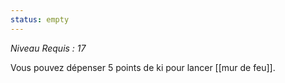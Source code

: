 ```yaml
---
status: empty
---
```

*Niveau Requis : 17*

Vous pouvez dépenser 5 points de ki pour lancer [[mur de feu]].